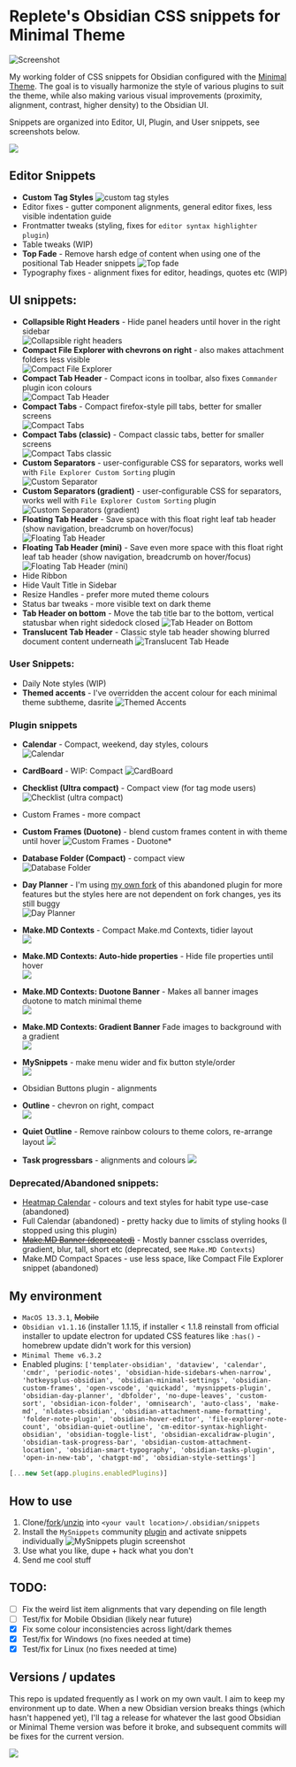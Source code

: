 # Replete's Obsidian CSS snippets for Minimal Theme

![Screenshot](screenshots/screenshot.png)

My working folder of CSS snippets for Obsidian configured with the [Minimal Theme](https://github.com/kepano/obsidian-minimal). The goal is to visually harmonize the style of various plugins to suit the theme, while also making various visual improvements (proximity, alignment, contrast, higher density) to the Obsidian UI.

Snippets are organized into Editor, UI, Plugin, and User snippets, see screenshots below.

<a href="https://www.buymeacoffee.com/replete"><img src="https://img.buymeacoffee.com/button-api/?text=Buy me a coffee&emoji=&slug=replete&button_colour=BD5FFF&font_colour=ffffff&font_family=Poppins&outline_colour=000000&coffee_colour=FFDD00" /></a>

## Editor Snippets
- **Custom Tag Styles**
    ![custom tag styles](screenshots/custom-tags.png)
- Editor fixes - gutter component alignments, general editor fixes, less visible indentation guide
- Frontmatter tweaks (styling, fixes for `editor syntax highlighter plugin`)
- Table tweaks (WIP)
- **Top Fade** - Remove harsh edge of content when using one of the positional Tab Header snippets
![Top fade](screenshots/top-fade.png)
- Typography fixes - alignment fixes for editor, headings, quotes etc (WIP)
## UI snippets:
- **Collapsible Right Headers** - Hide panel headers until hover in the right sidebar   
    ![Collapsible right headers](screenshots/collapsible-header.gif)
- **Compact File Explorer with chevrons on right** - also makes attachment folders less visible    
    ![Compact File Explorer](screenshots/compact-file-explorer.png)
- **Compact Tab Header** - Compact icons in toolbar, also fixes `Commander` plugin icon colours    
    ![Compact Tab Header](screenshots/compact-tab-header.png)
- **Compact Tabs** - Compact firefox-style pill tabs, better for smaller screens     
    ![Compact Tabs](screenshots/compact-tabs.png)
- **Compact Tabs (classic)** - Compact classic tabs, better for smaller screens    
    ![Compact Tabs classic](screenshots/compact-tabs-classic.png)
- **Custom Separators** - user-configurable CSS for separators, works well with `File Explorer Custom Sorting` plugin    
    ![Custom Separator](screenshots/custom-separators.png)
- **Custom Separators (gradient)** - user-configurable CSS for separators, works well with `File Explorer Custom Sorting` plugin    
    ![Custom Separators (gradient)](screenshots/custom-separators-gradient.png)
- **Floating Tab Header** - Save space with this float right leaf tab header (show navigation, breadcrumb on hover/focus)    
    ![Floating Tab Header](screenshots/floating-tab-header.gif)
- **Floating Tab Header (mini)** - Save even more space with this float right leaf tab header (show navigation, breadcrumb on hover/focus)    
    ![Floating Tab Header (mini)](screenshots/floating-tab-header-mini.gif)
- Hide Ribbon
- Hide Vault Title in Sidebar
- Resize Handles - prefer more muted theme colours
- Status bar tweaks - more visible text on dark theme 
- **Tab Header on bottom** - Move the tab title bar to the bottom, vertical statusbar when right sidedock closed
    ![Tab Header on Bottom](screenshots/tab-header-bottom.png)
- **Translucent Tab Header** - Classic style tab header showing blurred document content underneath
    ![Translucent Tab Heade](screenshots/tab-header-translucent.png)
### User Snippets:
- Daily Note styles (WIP)
- **Themed accents** - I've overridden the accent colour for each minimal theme subtheme, dasrite 
    ![Themed Accents](screenshots/accents.gif)

### Plugin snippets
- **Calendar** - Compact, weekend, day styles, colours    
    ![Calendar](screenshots/calendar.png)
- **CardBoard** - WIP: Compact
    ![CardBoard](screenshots/cardboard.png)
 
- **Checklist (Ultra compact)** - Compact view (for tag mode users)    
    ![Checklist (ultra compact)](screenshots/checklist.png)
- Custom Frames - more compact
- **Custom Frames (Duotone)** - blend custom frames content in with theme until hover
    ![Custom Frames - Duotone*](screenshots/custom-frames-duotone.png)
- **Database Folder (Compact)** - compact view    
    ![Database Folder](screenshots/dbfolder.png)
- **Day Planner** - I'm using [my own fork](https://github.com/replete/obsidian-day-planner) of this abandoned plugin for more features but the styles here are not dependent on fork changes, yes its still buggy    
    ![Day Planner](screenshots/dayplanner.png)
- **Make.MD Contexts** - Compact Make.md Contexts, tidier layout   
    ![](screenshots/makemdcontexts.png)
- **Make.MD Contexts: Auto-hide properties** - Hide file properties until hover    
    ![](screenshots/makemdcontextsautohide.gif)

- **Make.MD Contexts: Duotone Banner** - Makes all banner images duotone to match minimal theme    
    ![](screenshots/makemdcontextsbannerduotone.png)
- **Make.MD Contexts: Gradient Banner**  Fade images to background with a gradient    
    ![](screenshots/makemdcontextsbannergradient.png)
- **MySnippets** - make menu wider and fix button style/order    
    ![](screenshots/mysnippets_tweaks.png)
- Obsidian Buttons plugin - alignments    
- **Outline** - chevron on right, compact    
    ![](screenshots/outline.png)
- **Quiet Outline** - Remove rainbow colours to theme colors, re-arrange layout
    ![](screenshots/quietoutline.png)
- **Task progressbars** - alignments and colours
    ![](screenshots/taskprogressbars.png)
### Deprecated/Abandoned snippets:
- [Heatmap Calendar](https://i.imgur.com/ndvRLIC.png) - colours and text styles for habit type use-case (abandoned)
- Full Calendar (abandoned) - pretty hacky due to limits of styling hooks (I stopped using this plugin)
- [~~Make.MD Banner  (deprecated)~~](https://i.imgur.com/bn5bfMS.gif) - Mostly banner cssclass overrides, gradient, blur, tall, short etc (deprecated, see `Make.MD Contexts`)
- Make.MD Compact Spaces - use less space, like Compact File Explorer snippet (abandoned)
    

## My environment

- `MacOS 13.3.1`, ~~Mobile~~ 
- `Obsidian v1.1.16` (installer 1.1.15, if installer < 1.1.8 reinstall from official installer to update electron for updated CSS features like `:has()` - homebrew update didn't work for this version)
- `Minimal Theme v6.3.2`
- Enabled plugins: `['templater-obsidian', 'dataview', 'calendar', 'cmdr', 'periodic-notes', 'obsidian-hide-sidebars-when-narrow', 'hotkeysplus-obsidian', 'obsidian-minimal-settings', 'obsidian-custom-frames', 'open-vscode', 'quickadd', 'mysnippets-plugin', 'obsidian-day-planner', 'dbfolder', 'no-dupe-leaves', 'custom-sort', 'obsidian-icon-folder', 'omnisearch', 'auto-class', 'make-md', 'nldates-obsidian', 'obsidian-attachment-name-formatting', 'folder-note-plugin', 'obsidian-hover-editor', 'file-explorer-note-count', 'obsidian-quiet-outline', 'cm-editor-syntax-highlight-obsidian', 'obsidian-toggle-list', 'obsidian-excalidraw-plugin', 'obsidian-task-progress-bar', 'obsidian-custom-attachment-location', 'obsidian-smart-typography', 'obsidian-tasks-plugin', 'open-in-new-tab', 'chatgpt-md', 'obsidian-style-settings']`
```js
[...new Set(app.plugins.enabledPlugins)]
```

## How to use

1. Clone/[fork](https://github.com/replete/obsidian-minimal-theme-css-snippets/fork)/[unzip](https://github.com/replete/obsidian-minimal-theme-css-snippets/archive/refs/heads/main.zip) into `<your vault location>/.obsidian/snippets` 
2. Install the `MySnippets` community [plugin](https://github.com/chetachiezikeuzor/MySnippets-Plugin) and activate snippets individually
![MySnippets plugin screenshot](screenshots/mysnippets.png)
3. Use what you like, dupe + hack what you don't
4. Send me cool stuff

## TODO:
- [ ] Fix the weird list item alignments that vary depending on file length
- [ ] Test/fix for Mobile Obsidian (likely near future)
- [x] Fix some colour inconsistencies across light/dark themes
- [x] Test/fix for Windows (no fixes needed at time)
- [x] Test/fix for Linux (no fixes needed at time)

## Versions / updates

This repo is updated frequently as I work on my own vault. I aim to keep my environment up to date. When a new Obsidian version breaks things (which hasn't happened yet), I'll tag a release for whatever the last good Obsidian or Minimal Theme version was before it broke, and subsequent commits will be fixes for the current version.

<a href="https://www.buymeacoffee.com/replete"><img src="https://img.buymeacoffee.com/button-api/?text=Buy me a coffee&emoji=&slug=replete&button_colour=BD5FFF&font_colour=ffffff&font_family=Poppins&outline_colour=000000&coffee_colour=FFDD00" /></a>